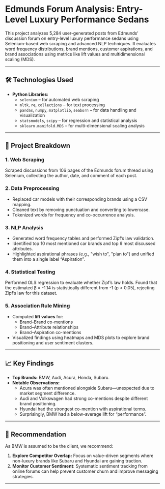 # Edmunds Forum Analysis: Entry-Level Luxury Performance Sedans

This project analyzes 5,284 user-generated posts from Edmunds’ discussion forum on entry-level luxury performance sedans using Selenium-based web scraping and advanced NLP techniques. It evaluates word frequency distributions, brand mentions, customer aspirations, and brand associations using metrics like lift values and multidimensional scaling (MDS).

---

## 🛠️ Technologies Used

- **Python Libraries:**  
  - `selenium` – for automated web scraping  
  - `nltk`, `re`, `collections` – for text processing  
  - `pandas`, `numpy`, `matplotlib`, `seaborn` – for data handling and visualization  
  - `statsmodels`, `scipy` – for regression and statistical analysis  
  - `sklearn.manifold.MDS` – for multi-dimensional scaling analysis  

---

## 📌 Project Breakdown

### 1. **Web Scraping**
Scraped discussions from 106 pages of the Edmunds forum thread using Selenium, collecting the author, date, and comment of each post.

### 2. **Data Preprocessing**
- Replaced car models with their corresponding brands using a CSV mapping.
- Cleaned text by removing punctuation and converting to lowercase.
- Tokenized words for frequency and co-occurrence analysis.

### 3. **NLP Analysis**
- Generated word frequency tables and performed Zipf’s law validation.
- Identified top 10 most mentioned car brands and top 6 most discussed attributes.
- Highlighted aspirational phrases (e.g., "wish to", "plan to") and unified them into a single label “Aspiration”.

### 4. **Statistical Testing**
Performed OLS regression to evaluate whether Zipf’s law holds. Found that the estimated β = -1.14 is statistically different from -1 (p < 0.05), rejecting Zipf’s law for this dataset.

### 5. **Association Rule Mining**
- Computed **lift values** for:
  - Brand–Brand co-mentions
  - Brand–Attribute relationships
  - Brand–Aspiration co-mentions
- Visualized findings using heatmaps and MDS plots to explore brand positioning and user sentiment clusters.

---

## 📈 Key Findings

- **Top Brands:** BMW, Audi, Acura, Honda, Subaru.
- **Notable Observations:**
  - Acura was often mentioned alongside Subaru—unexpected due to market segment difference.
  - Audi and Volkswagen had strong co-mentions despite different brand positioning.
  - Hyundai had the strongest co-mention with aspirational terms.
  - Surprisingly, BMW had a below-average lift for “performance”.

---

## 📌 Recommendation

As BMW is assumed to be the client, we recommend:

1. **Explore Competitor Overlap:** Focus on value-driven segments where non-luxury brands like Subaru and Hyundai are gaining traction.
2. **Monitor Customer Sentiment:** Systematic sentiment tracking from online forums can help prevent customer churn and improve messaging strategies.

---
